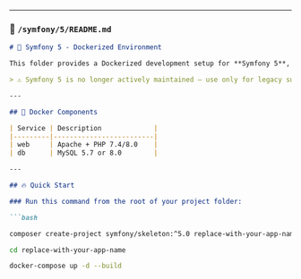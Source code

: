 
---

### 📁 `/symfony/5/README.md`

```md
# 🐳 Symfony 5 - Dockerized Environment

This folder provides a Dockerized development setup for **Symfony 5**, still useful for maintaining legacy or long-running projects.

> ⚠️ Symfony 5 is no longer actively maintained — use only for legacy support.

---

## 🧱 Docker Components

| Service | Description             |
|---------|-------------------------|
| web     | Apache + PHP 7.4/8.0    |
| db      | MySQL 5.7 or 8.0        |

---

## 🔥 Quick Start

### Run this command from the root of your project folder:

```bash

composer create-project symfony/skeleton:^5.0 replace-with-your-app-name

cd replace-with-your-app-name

docker-compose up -d --build
